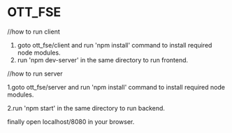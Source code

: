 # OTT_FSE
//how to run client
1. goto ott_fse/client and run 'npm install' command to install required node modules.
2. run 'npm dev-server' in the same directory to run frontend.

//how to run server

1.goto ott_fse/server and run 'npm install' command to install required node modules.

2.run 'npm start' in the same directory to run backend.


finally open localhost/8080 in your browser.
